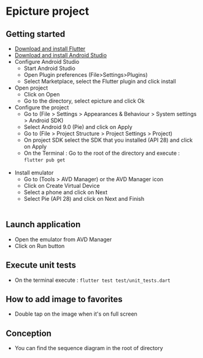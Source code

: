 # Epicture project

<h2>Getting started</h2>

<ul>
<li><a href="https://flutter.dev/docs/get-started/install"> Download and install Flutter </a></li>
<li><a href="https://developer.android.com/studio">Download and install Android Studio</a>
<li>Configure Android Studio
    <ul>
    <li>Start Android Studio
    </li>
    <li>Open Plugin preferences (File>Settings>Plugins)
    </li>
    <li>Select Marketplace, select the Flutter plugin and click install
    </li>
    </ul>
</li>
<li>Open project
    <ul>
    <li>Click on Open 
    </li>
    <li>Go to the directory, select epicture and click Ok</br>
    </ul>
</li>
<li> Configure the project
    <ul>
    <li>Go to (File > Settings > Appearances & Behaviour > System settings > Android SDK)
    </li>
    <li>Select Android 9.0 (Pie) and click on Apply</li>
    <li>Go to (File > Project Structure > Project Settings > Project) </li>
    <li>On project SDK select the SDK that you installed (API 28) and click on Apply</li>
    <li>On the Terminal : Go to the root of the directory and execute : <code>flutter pub get</code></li></br>
    </ul>
</li>
<li> Install emulator
    <ul>
    <li> Go to (Tools > AVD Manager) or the AVD Manager icon
    </li>
    <li>Click on Create Virtual Device</li>
    <li>Select a phone and click on Next</li>
    <li>Select Pie (API 28) and click on Next and Finish</li></br>
    </ul>
</li>
</ul>

<h2>Launch application</h2>

<ul>
<li>Open the emulator from AVD Manager
</li>
<li>Click on Run button
</li>
</ul>

<h2>Execute unit tests</h2>

<ul>
<li>On the terminal execute : <code>flutter test test/unit_tests.dart</code>
</li>

</ul>

<h2>How to add image to favorites</h2>

<ul>
<li>Double tap on the image when it's on full screen</li>

</ul>

<h2>Conception</h2>

<ul>
<li>You can find the sequence diagram in the root of directory
</li>

</ul>